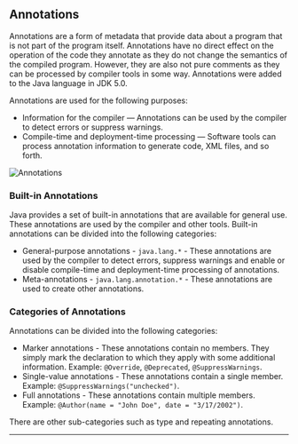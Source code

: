 ## Annotations

Annotations are a form of metadata that provide data about a program that is not part of the program itself. Annotations have no direct effect on the operation of the code they annotate as they do not change the semantics of the compiled program. However, they are also not pure comments as they can be processed by compiler tools in some way. Annotations were added to the Java language in JDK 5.0.

Annotations are used for the following purposes:
* Information for the compiler — Annotations can be used by the compiler to detect errors or suppress warnings.
* Compile-time and deployment-time processing — Software tools can process annotation information to generate code, XML files, and so forth.

![Annotations](https://media.geeksforgeeks.org/wp-content/uploads/20211110125455/JavaAnnotations.jpg)

### Built-in Annotations

Java provides a set of built-in annotations that are available for general use. These annotations are used by the compiler and other tools. Built-in annotations can be divided into the following categories:
* General-purpose annotations - `java.lang.*` - These annotations are used by the compiler to detect errors, suppress warnings and enable or disable compile-time and deployment-time processing of annotations.
* Meta-annotations - `java.lang.annotation.*` - These annotations are used to create other annotations.

### Categories of Annotations

Annotations can be divided into the following categories:
* Marker annotations - These annotations contain no members. They simply mark the declaration to which they apply with some additional information. Example: `@Override`, `@Deprecated`, `@SuppressWarnings`.
* Single-value annotations - These annotations contain a single member. Example: `@SuppressWarnings("unchecked")`.
* Full annotations - These annotations contain multiple members. Example: `@Author(name = "John Doe", date = "3/17/2002")`.

There are other sub-categories such as type and repeating annotations.

---